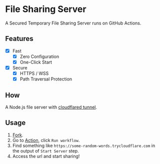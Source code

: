 # File Sharing Server

A Secured Temporary File Sharing Server runs on GitHub Actions.

## Features

- [x] Fast
  - [x] Zero Configuration
  - [x] One-Click Start
- [x] Secure
  - [x] HTTPS / WSS
  - [x] Path Traversal Protection

## How

A Node.js file server with [cloudflared tunnel](https://try.cloudflare.com/).

## Usage

1. [Fork](https://github.com/JacobLinCool/GitHub-File-Sharing/fork).
2. Go to [Action](./workflows/file-sharing.yml), click `Run workflow`.
3. Find something like `https://some-random-words.trycloudflare.com` in the output of `Start Server` step.
4. Access the url and start sharing!
